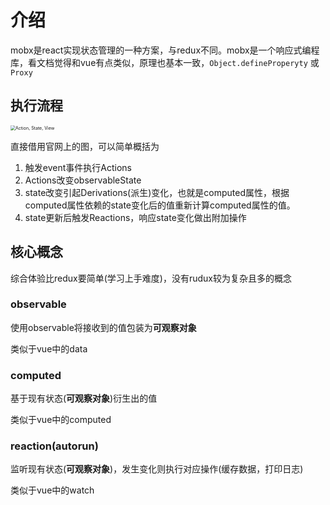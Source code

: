 # 介绍

mobx是react实现状态管理的一种方案，与redux不同。mobx是一个响应式编程库，看文档觉得和vue有点类似，原理也基本一致，`Object.defineProperyty`  或 `Proxy`

## 执行流程

<img src="https://s2.loli.net/2024/03/11/yaIL6j3DcePAVsq.png" alt="Action, State, View" style="zoom:50%;" />

直接借用官网上的图，可以简单概括为

1. 触发event事件执行Actions
2. Actions改变observableState
3. state改变引起Derivations(派生)变化，也就是computed属性，根据computed属性依赖的state变化后的值重新计算computed属性的值。
4. state更新后触发Reactions，响应state变化做出附加操作

## 核心概念

综合体验比redux要简单(学习上手难度)，没有rudux较为复杂且多的概念

### observable

使用observable将接收到的值包装为**可观察对象**

类似于vue中的data

### computed

基于现有状态(**可观察对象**)衍生出的值

类似于vue中的computed

### reaction(autorun)

监听现有状态(**可观察对象**)，发生变化则执行对应操作(缓存数据，打印日志)

类似于vue中的watch





